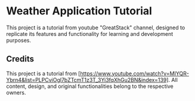 # Weather Application Tutorial

This project is a tutorial from youtube "GreatStack" channel, designed to replicate its features and functionality for learning and development purposes.

## Credits
This project is a tutorial from [https://www.youtube.com/watch?v=MIYQR-Ybrn4&list=PLPCviOgl7bZTcmT1z3T_3Yi3fqXhGu2BN&index=139]. All content, design, and original functionalities belong to the respective owners.
